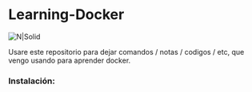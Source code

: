 # Learning-Docker

![N|Solid](https://i.pinimg.com/originals/86/d1/a3/86d1a3e2d4d7800e9392a6dcf74ce87a.png)

Usare este repositorio para dejar comandos / notas / codigos / etc, que vengo usando para aprender docker.

### Instalación:
